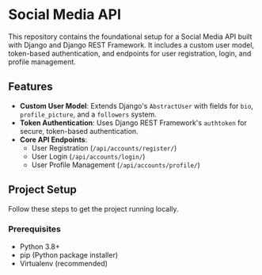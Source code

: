 # Social Media API

This repository contains the foundational setup for a Social Media API built with Django and Django REST Framework. It includes a custom user model, token-based authentication, and endpoints for user registration, login, and profile management.

## Features

-   **Custom User Model**: Extends Django's `AbstractUser` with fields for `bio`, `profile_picture`, and a `followers` system.
-   **Token Authentication**: Uses Django REST Framework's `authtoken` for secure, token-based authentication.
-   **Core API Endpoints**:
    -   User Registration (`/api/accounts/register/`)
    -   User Login (`/api/accounts/login/`)
    -   User Profile Management (`/api/accounts/profile/`)

## Project Setup

Follow these steps to get the project running locally.

### Prerequisites

-   Python 3.8+
-   pip (Python package installer)
-   Virtualenv (recommended)

